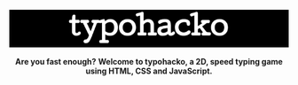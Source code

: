 <p align="center">
  <img src="https://github.com/hfzgfr/typohacko/blob/master/img/title.png">
</p>

<p align="center">
<strong>Are you fast enough?</strong>
  <strong>Welcome to typohacko, a 2D, speed typing game using HTML, CSS and JavaScript.</strong>
</p>
